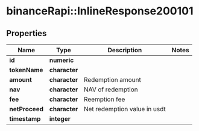 # binanceRapi::InlineResponse200101


## Properties
Name | Type | Description | Notes
------------ | ------------- | ------------- | -------------
**id** | **numeric** |  | 
**tokenName** | **character** |  | 
**amount** | **character** | Redemption amount | 
**nav** | **character** | NAV of redemption | 
**fee** | **character** | Reemption fee | 
**netProceed** | **character** | Net redemption value in usdt | 
**timestamp** | **integer** |  | 


